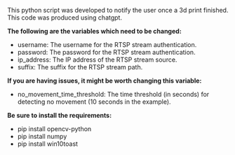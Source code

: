 This python script was developed to notify the user once a 3d print finished. This code was produced using chatgpt.

**The following are the variables which need to be changed:**

- username: The username for the RTSP stream authentication.
- password: The password for the RTSP stream authentication.
- ip_address: The IP address of the RTSP stream source.
- suffix: The suffix for the RTSP stream path.

**If you are having issues, it might be worth changing this variable:**

- no_movement_time_threshold: The time threshold (in seconds) for detecting no movement (10 seconds in the example).


**Be sure to install the requirements:**

- pip install opencv-python
- pip install numpy
- pip install win10toast
